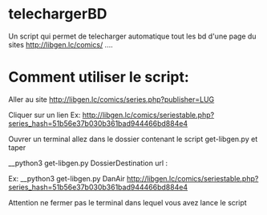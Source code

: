 # telechargerBD
Un script  qui permet de telecharger automatique tout  les bd d'une page du sites http://libgen.lc/comics/   ....


# Comment utiliser le script:

Aller au site http://libgen.lc/comics/series.php?publisher=LUG

Cliquer sur un lien Ex: http://libgen.lc/comics/seriestable.php?series_hash=51b56e37b030b361bad944466bd884e4


Ouvrer un terminal allez dans le dossier contenant le script get-libgen.py et taper


__python3 get-libgen.py DossierDestination  url :  

Ex: 
__python3 get-libgen.py DanAir http://libgen.lc/comics/seriestable.php?series_hash=51b56e37b030b361bad944466bd884e4

Attention ne fermer pas le terminal dans lequel vous avez lance le script
